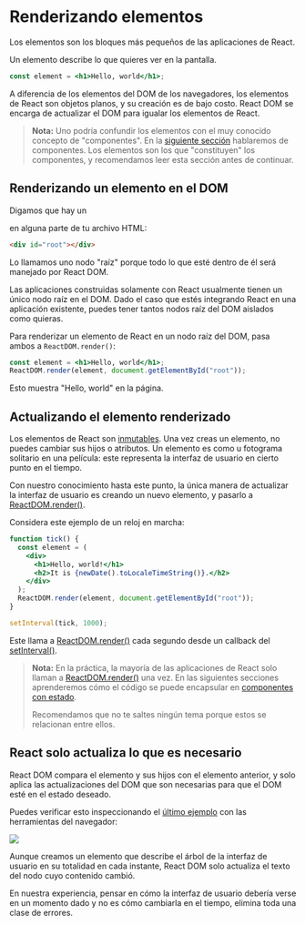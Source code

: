 # Renderizando elementos

Los elementos son los bloques más pequeños de las aplicaciones de React.

Un elemento describe lo que quieres ver en la pantalla.

```jsx
const element = <h1>Hello, world</h1>;
```

A diferencia de los elementos del DOM de los navegadores, los elementos de React son objetos planos, y su creación es de bajo costo. React DOM se encarga de actualizar el DOM para igualar los elementos de React.

> **Nota:**
> Uno podría confundir los elementos con el muy conocido concepto de "componentes". En la [siguiente sección]() hablaremos de componentes. Los elementos son los que "constituyen" los componentes, y recomendamos leer esta sección antes de continuar.

## Renderizando un elemento en el DOM

Digamos que hay un <div> en alguna parte de tu archivo HTML:

```HTML
<div id="root"></div>
```

Lo llamamos uno nodo "raíz" porque todo lo que esté dentro de él será manejado por React DOM.

Las aplicaciones construidas solamente con React usualmente tienen un único nodo raíz en el DOM. Dado el caso que estés integrando React en una aplicación existente, puedes tener tantos nodos raíz del DOM aislados como quieras.

Para renderizar un elemento de React en un nodo raíz del DOM, pasa ambos a `ReactDOM.render()`:

```jsx
const element = <h1>Hello, world</h1>;
ReactDOM.render(element, document.getElementById("root"));
```

Esto muestra "Hello, world" en la página.

## Actualizando el elemento renderizado

Los elementos de React son [inmutables](https://es.wikipedia.org/wiki/Objeto_inmutable). Una vez creas un elemento, no puedes cambiar sus hijos o atributos. Un elemento es como u fotograma solitario en una película: este representa la interfaz de usuario en cierto punto en el tiempo.

Con nuestro conocimiento hasta este punto, la única manera de actualizar la interfaz de usuario es creando un nuevo elemento, y pasarlo a [ReactDOM.render()](https://es.reactjs.org/docs/react-dom.html#render).

Considera este ejemplo de un reloj en marcha:

```jsx
function tick() {
  const element = (
    <div>
      <h1>Hello, world!</h1>
      <h2>It is {newDate().toLocaleTimeString()}.</h2>
    </div>
  );
  ReactDOM.render(element, document.getElementById("root"));
}

setInterval(tick, 1000);
```

Este llama a [ReactDOM.render()](https://es.reactjs.org/docs/react-dom.html#render) cada segundo desde un callback del [setInterval()](https://developer.mozilla.org/en-US/docs/Web/API/WindowTimers/setInterval).

> **Nota:**
> En la práctica, la mayoría de las aplicaciones de React solo llaman a [ReactDOM.render()](https://es.reactjs.org/docs/react-dom.html#render) una vez. En las siguientes secciones aprenderemos cómo el código se puede encapsular en [componentes con estado](https://es.reactjs.org/docs/state-and-lifecycle.html).
>
> Recomendamos que no te saltes ningún tema porque estos se relacionan entre ellos.

## React solo actualiza lo que es necesario

React DOM compara el elemento y sus hijos con el elemento anterior, y solo aplica las actualizaciones del DOM que son necesarias para que el DOM esté en el estado deseado.

Puedes verificar esto inspeccionando el [último ejemplo]() con las herramientas del navegador:

![](https://es.reactjs.org/c158617ed7cc0eac8f58330e49e48224/granular-dom-updates.gif)

Aunque creamos un elemento que describe el árbol de la interfaz de usuario en su totalidad en cada instante, React DOM solo actualiza el texto del nodo cuyo contenido cambió.

En nuestra experiencia, pensar en cómo la interfaz de usuario debería verse en un momento dado y no es cómo cambiarla en el tiempo, elimina toda una clase de errores.
